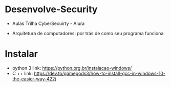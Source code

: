 # Desenvolve-Security
- Aulas Trilha CyberSecuirty - Alura

- Arquitetura de computadores: por trás de como seu programa funciona

 # Instalar 
  - python 3 link: https://python.org.br/instalacao-windows/
  - C ++ link: https://dev.to/gamegods3/how-to-install-gcc-in-windows-10-the-easier-way-422j
